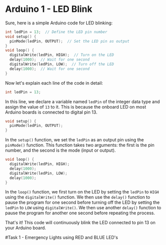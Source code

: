 # Arduino 1 - LED Blink

Sure, here is a simple Arduino code for LED blinking:

```c++
int ledPin = 13;  // Define the LED pin number
void setup() {
  pinMode(ledPin, OUTPUT);  // Set the LED pin as output
}
void loop() {
  digitalWrite(ledPin, HIGH);  // Turn on the LED
  delay(1000);  // Wait for one second
  digitalWrite(ledPin, LOW);  // Turn off the LED
  delay(1000);  // Wait for one second
}
```

Now let's explain each line of the code in detail:

```c++
int ledPin = 13;
```
In this line, we declare a variable named `ledPin` of the integer data type and assign the value of `13` to it. This is because the onboard LED on most Arduino boards is connected to digital pin 13.

```c++
void setup() {
  pinMode(ledPin, OUTPUT);
}
```
In the `setup()` function, we set the `ledPin` as an output pin using the `pinMode()` function. This function takes two arguments: the first is the pin number, and the second is the mode (input or output).

```c++
void loop() {
  digitalWrite(ledPin, HIGH);
  delay(1000);
  digitalWrite(ledPin, LOW);
  delay(1000);
}
```
In the `loop()` function, we first turn on the LED by setting the `ledPin` to `HIGH` using the `digitalWrite()` function. We then use the `delay()` function to pause the program for one second before turning off the LED by setting the `ledPin` to `LOW` using `digitalWrite()`. We then use another `delay()` function to pause the program for another one second before repeating the process.

That's it! This code will continuously blink the LED connected to pin 13 on your Arduino board.



#Task 1 - Emergency Lights using RED and BLUE LED's
